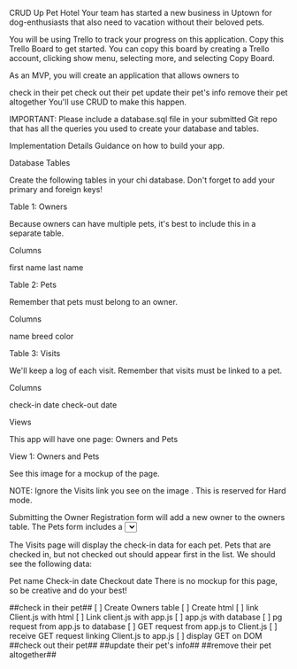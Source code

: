 CRUD Up Pet Hotel
Your team has started a new business in Uptown for dog-enthusiasts that also need to vacation without their beloved pets.

You will be using Trello to track your progress on this application. Copy this Trello Board to get started. You can copy this board by creating a Trello account, clicking show menu, selecting more, and selecting Copy Board.

As an MVP, you will create an application that allows owners to

check in their pet
check out their pet
update their pet's info
remove their pet altogether
You'll use CRUD to make this happen.

IMPORTANT: Please include a database.sql file in your submitted Git repo that has all the queries you used to create your database and tables.

Implementation Details
Guidance on how to build your app.

Database Tables

Create the following tables in your chi database. Don't forget to add your primary and foreign keys!

Table 1: Owners

Because owners can have multiple pets, it's best to include this in a separate table.

Columns

first name
last name

Table 2: Pets

Remember that pets must belong to an owner.

Columns

name
breed
color

Table 3: Visits

We'll keep a log of each visit. Remember that visits must be linked to a pet.

Columns

check-in date
check-out date

Views

This app will have one page: Owners and Pets

View 1: Owners and Pets

See this image for a mockup of the page.

NOTE: Ignore the Visits link you see on the image . This is reserved for Hard mode.

Submitting the Owner Registration form will add a new owner to the owners table.
The Pets form includes a <select> drop-down list that needs to be populated with data from the owners table. Submitting this form will add a new pet to the pets table. HINT: In addition to displaying the name, make sure to keep track of each owner's id.
The Pets table is ultimately populated with data from the owners, pets, and visits table. (Research LEFT OUTER JOIN if you hit a snag with this.)
The owner name should be displayed, but not editable.
All of the pet data displayed should be editable.
Clicking the Go button under the Update column should update the pets table.
Clicking the Go button under the Delete column should delete the pet from the pets table. HINT: Delete any visits for this pet before deleting it from the pets table.
The Check-In/Check-out button will default to displaying IN when a pet is first created.
Checking in a pet is done by inserting the current date into the check-in date column of the visits table. A checked-in pet will have a button that displays OUT.
Checking out a pet is done by updating the check-out date column record in the visits table.
Hard Mode
Create a second page for the application: Visits.

The Visits page will display the check-in data for each pet. Pets that are checked in, but not checked out should appear first in the list. We should see the following data:

Pet name
Check-in date
Checkout date
There is no mockup for this page, so be creative and do your best!

##check in their pet##
 [ ]  Create Owners table
 [ ]  Create html
 [ ]  link Client.js with html
 [ ]  Link client.js with app.js
 [ ]  app.js with database
 [ ]  pg request from app.js to database
 [ ]  GET request from app.js to Client.js
 [ ]  receive GET request linking Client.js to app.js
 [ ]  display GET on DOM
##check out their pet##
##update their pet's info##
##remove their pet altogether##
